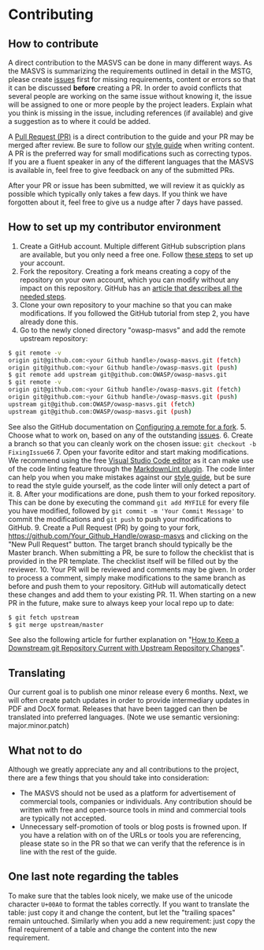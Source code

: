 # Contributing

## How to contribute

A direct contribution to the MASVS can be done in many different ways. As the MASVS is summarizing the requirements outlined in detail in the MSTG, please create [issues](https://github.com/OWASP/owasp-masvs/issues "MASVS Issues") first for missing requirements, content or errors so that it can be discussed **before** creating a PR. In order to avoid conflicts that several people are working on the same issue without knowing it, the issue will be assigned to one or more people by the project leaders.
Explain what you think is missing in the issue, including references (if available) and give a suggestion as to where it could be added.

A [Pull Request (PR)](https://github.com/OWASP/owasp-masvs/pulls "Create a pull request") is a direct contribution to the guide and your PR may be merged after review. Be sure to follow our [style guide](https://github.com/OWASP/owasp-mstg/blob/master/style_guide.md "MSTG Style Guide") when writing content. A PR is the preferred way for small modifications such as correcting typos. If you are a fluent speaker in any of the different languages that the MASVS is available in, feel free to give feedback on any of the submitted PRs.

After your PR or issue has been submitted, we will review it as quickly as possible which typically only takes a few days. If you think we have forgotten about it, feel free to give us a nudge after 7 days have passed.

## How to set up my contributor environment

1. Create a GitHub account. Multiple different GitHub subscription plans are available, but you only need a free one. Follow [these steps](https://help.github.com/en/articles/signing-up-for-a-new-github-account "Signing up for a new GitHub account") to set up your account.
2. Fork the repository. Creating a fork means creating a copy of the repository on your own account, which you can modify without any impact on this repository. GitHub has an [article that describes all the needed steps](https://help.github.com/en/articles/fork-a-repo "Fork a repo").
3. Clone your own repository to your machine so that you can make modifications. If you followed the GitHub tutorial from step 2, you have already done this.
4. Go to the newly cloned directory "owasp-masvs" and add the remote upstream repository:

```bash
$ git remote -v
origin git@github.com:<your Github handle>/owasp-masvs.git (fetch)
origin git@github.com:<your Github handle>/owasp-masvs.git (push)
$ git remote add upstream git@github.com:OWASP/owasp-masvs.git
$ git remote -v
origin git@github.com:<your Github handle>/owasp-masvs.git (fetch)
origin git@github.com:<your Github handle>/owasp-masvs.git (push)
upstream git@github.com:OWASP/owasp-masvs.git (fetch)
upstream git@github.com:OWASP/owasp-masvs.git (push)
```

See also the GitHub documentation on [Configuring a remote for a fork](https://help.github.com/en/articles/configuring-a-remote-for-a-fork "Configuring a remote for a fork").
5. Choose what to work on, based on any of the outstanding [issues](https://github.com/OWASP/owasp-masvs/issues "MASVS Issues").
6. Create a branch so that you can cleanly work on the chosen issue: `git checkout -b FixingIssue66`
7. Open your favorite editor and start making modifications. We recommend using the free [Visual Studio Code editor](https://code.visualstudio.com "Visual Studio Code") as it can make use of the code linting feature through the [MarkdownLint plugin](https://github.com/DavidAnson/vscode-markdownlint#install "MarkdownLint plugin"). The code linter can help you when you make mistakes against our [style guide](https://github.com/OWASP/owasp-mstg/blob/master/style_guide.md "MSTG Style Guide"), but be sure to read the style guide yourself, as the code linter will only detect a part of it.
8. After your modifications are done, push them to your forked repository. This can be done by executing the command `git add MYFILE` for every file you have modified, followed by `git commit -m 'Your Commit Message'` to commit the modifications and `git push` to push your modifications to GitHub.
9. Create a Pull Request (PR) by going to your fork, <https://github.com/Your_Github_Handle/owasp-masvs> and clicking on the "New Pull Request" button. The target branch should typically be the Master branch. When submitting a PR, be sure to follow the checklist that is provided in the PR template. The checklist itself will be filled out by the reviewer.
10. Your PR will be reviewed and comments may be given. In order to process a comment, simply make modifications to the same branch as before and push them to your repository. GitHub will automatically detect these changes and add them to your existing PR.
11. When starting on a new PR in the future, make sure to always keep your local repo up to date:

```bash
$ git fetch upstream
$ git merge upstream/master
```

See also the following article for further explanation on "[How to Keep a Downstream git Repository Current with Upstream Repository Changes](https://medium.com/sweetmeat/how-to-keep-a-downstream-git-repository-current-with-upstream-repository-changes-10b76fad6d97 "How to Keep a Downstream git Repository Current with Upstream Repository Changes")".

## Translating

Our current goal is to publish one minor release every 6 months. Next, we will often create patch updates in order to provide intermediary updates in PDF and DocX format. Releases that have been tagged can then be translated into preferred languages. (Note we use semantic versioning: major.minor.patch)

## What not to do

Although we greatly appreciate any and all contributions to the project, there are a few things that you should take into consideration:

- The MASVS should not be used as a platform for advertisement of commercial tools, companies or individuals. Any contribution should be written with free and open-source tools in mind and commercial tools are typically not accepted.
- Unnecessary self-promotion of tools or blog posts is frowned upon. If you have a relation with on of the URLs or tools you are referencing, please state so in the PR so that we can verify that the reference is in line with the rest of the guide.

## One last note regarding the tables

To make sure that the tables look nicely, we make use of the unicode character `U+00A0` to format the tables correctly. If you want to translate the table: just copy it and change the content, but let the "trailing spaces" remain untouched. Similarly when you add a new requirement: just copy the final requirement of a table and change the content into the new requirement.

